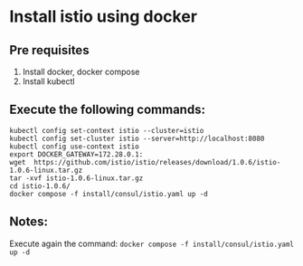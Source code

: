# Install istio using docker

## Pre requisites
1. Install docker, docker compose
2. Install kubectl

## Execute the following commands:
```
kubectl config set-context istio --cluster=istio
kubectl config set-cluster istio --server=http://localhost:8080
kubectl config use-context istio
export DOCKER_GATEWAY=172.28.0.1:
wget  https://github.com/istio/istio/releases/download/1.0.6/istio-1.0.6-linux.tar.gz
tar -xvf istio-1.0.6-linux.tar.gz
cd istio-1.0.6/
docker compose -f install/consul/istio.yaml up -d
```

## Notes:
Execute again the command:
`docker compose -f install/consul/istio.yaml up -d`

